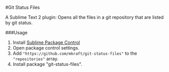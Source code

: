 #Git Status Files

A Sublime Text 2 plugin: Opens all the files in a git repository that are listed by git status.

###Usage

1. Install [Sublime Package Control](http://wbond.net/sublime_packages/package_control)
2. Open package control settings.
3. Add `"https://github.com/mkraft/git-status-files"` to the `"repositories"` array.
4. Install package "git-status-files".

